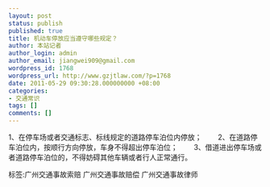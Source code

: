 ```yaml
---
layout: post
status: publish
published: true
title: 机动车停放应当遵守哪些规定？
author: 本站记者
author_login: admin
author_email: jiangwei909@gmail.com
wordpress_id: 1768
wordpress_url: http://www.gzjtlaw.com/?p=1768
date: 2011-05-29 09:30:28.000000000 +08:00
categories:
- 交通常识
tags: []
comments: []
---
```

1、在停车场或者交通标志、标线规定的道路停车泊位内停放； 　　2、在道路停车泊位内，按顺行方向停放，车身不得超出停车泊位； 　　3、借道进出停车场或者道路停车泊位的，不得妨碍其他车辆或者行人正常通行。 标签:广州交通事故索赔 广州交通事故赔偿 广州交通事故律师
